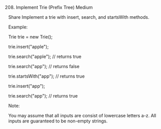 208. Implement Trie (Prefix Tree)
Medium


Share
Implement a trie with insert, search, and startsWith methods.

Example:

Trie trie = new Trie();

trie.insert("apple");

trie.search("apple");   // returns true

trie.search("app");     // returns false

trie.startsWith("app"); // returns true

trie.insert("app");   

trie.search("app");     // returns true


Note:

You may assume that all inputs are consist of lowercase letters a-z.
All inputs are guaranteed to be non-empty strings.
